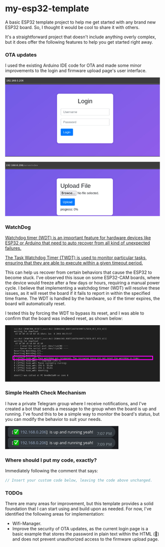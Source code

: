 # my-esp32-template

A basic ESP32 template project to help me get started with any brand new ESP32 board. So, I thought it would be cool to share it with others.

It's a straightforward project that doesn't include anything overly complex, but it does offer the following features to help you get started right away.

### OTA updates

I used the existing Arduino IDE code for OTA and made some minor improvements to the login and firmware upload page's user interface.

![alt text](image-3.png)

![alt text](image-2.png)

### WatchDog

[Watchdog timer (WDT) is an important feature for hardware devices like ESP32 or Arduino that need to auto recover from all kind of unexpected failures.](https://iotassistant.io/esp32/enable-hardware-watchdog-timer-esp32-arduino-ide/)

[The Task Watchdog Timer (TWDT) is used to monitor particular tasks, ensuring that they are able to execute within a given timeout period.](https://docs.espressif.com/projects/esp-idf/en/latest/esp32/api-reference/system/wdts.html)

This can help us recover from certain behaviors that cause the ESP32 to become stuck. I've observed this issue on some ESP32-CAM boards, where the device would freeze after a few days or hours, requiring a manual power cycle. I believe that implementing a watchdog timer (WDT) will resolve these issues, as it will reset the board if it fails to report in within the specified time frame. The WDT is handled by the hardware, so if the timer expires, the board will automatically reset.

I tested this by forcing the WDT to bypass its reset, and I was able to confirm that the board was indeed reset, as shown below:

![alt text](image-4.png)

### Simple Health Check Mechanism

I have a private Telegram group where I receive notifications, and I've created a bot that sends a message to the group when the board is up and running. I've found this to be a simple way to monitor the board's status, but you can modify the behavior to suit your needs.

![alt text](image-5.png)

### Where should I put my code, exactly?

Immediately following the comment that says:

```c
// Insert your custom code below, leaving the code above unchanged.
```

### TODOs

There are many areas for improvement, but this template provides a solid foundation that I can start using and build upon as needed. For now, I've identified the following areas for implementation:

- Wifi-Manager.
- Improve the security of OTA updates, as the current login page is a basic example that stores the password in plain text within the HTML (🤣) and does not prevent unauthorized access to the firmware upload page.
